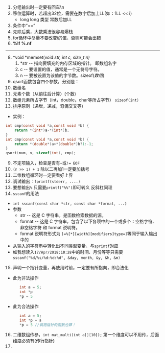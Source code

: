 1. 分组输出时一定要有回车\n
2. 移位运算时，若超出32位，需要在数字后加上LL(如：1LL << i)
    + long long 类型 常数后加LL
3. 条件中“==”
4. 先除后乘，大数乘法很容易爆栈
6. for循环中尽量不要改变i的值，否则可能会出错
7. **%lf** **%.nf**
***
8. *void *memset(void *str, int c, size_t n)*
   1. *str -- 指向要填充的内存区域的指针。 即数组名字
   2. c -- 要设置的值，通常是一个无符号字符。
   3. n -- 要被设置为该值的字节数。sizeof(*数组*)
9.  qsort函数包含四个参数，分别是：
   1.  数组名
   2. 元素个数（从前往后计算）(个数)
   3.  数组元素所占字节（int，double，char等所占字节） `sizeof(int)`
   4.  排序原则（递增，递减，奇偶交叉等）
+ 实例：
```c
int cmp(const void *a,const void *b) {
	return *(int*)a-*(int*)b;
}
int cmp(const void *a,const void *b) {
	return *(double*)a>*(double*)b?1:-1;
}
qsort(num, n, sizeof(int), cmp);

```
9. 不定项输入，检查是否有`~`或`!= EOF`
10. `(n >> 1) + 1` 除以二再加1一定要加括号 
11. 二维数组循环时一定要看好上界
12. 调试输出：`fprintf(stderr, ....)`
13. 要想输出`%` 只需要`printf("%%")`即可转义  反斜杠同理
14. `sscanf`的用法
   + `int sscanf(const char *str, const char *format, ...)`
   + 参数
      + str -- 这是 C 字符串，是函数检索数据的源。
      + format -- 这是 C 字符串，包含了以下各项中的一个或多个：空格字符、非空格字符 和 format 说明符。
      + format 说明符形式为 `[=%[*][width][modifiers]type=]`等同于输入输出中的
   + 从输入的字符串中转化出不同类型变量，与`sprintf`对应
   + 如我想读入`17/Apr/2018:10:28`中的时间、月份等等只需要 `sscanf("%d/%s/%d:%d:%d", &day, month, &y, &h, &m)`

15. 声明一个指针变量，再使用时前，一定要有所指向，即合法化
+ 此为非法操作
   ```C
      int a = 5;
      int *p
      *p = 5 
   ``` 
+ 此为合法操作
   ```C
      int a = 5;
      int *p = a
      *p = 5 //调用指针的函数也算！
   ``` 
16. 二维数组传参，`int mat_multi(int a[][10]);` 第一个维度可以不用传，后面维度必须有(传行指针)
17. 